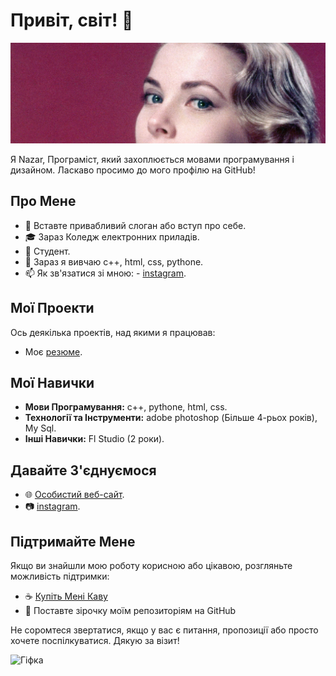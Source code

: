 # Привіт, світ! 👋
![Зображення заголовку](https://github.com/prodbysendwxve/prodbysendwxve/blob/main/hd-aspect-1499073090-gettyimages-71494788%20%D0%BA%D0%BE%D0%BF%D0%B8%D1%8F.jpg?raw=true)


Я Nazar, Програміст, який захоплюється мовами програмування і дизайном. Ласкаво просимо до мого профілю на GitHub! 

## Про Мене

- 🌟 Вставте привабливий слоган або вступ про себе.
- 🎓 Зараз Коледж електронних приладів.
- 💼 Студент. 
- 🌱 Зараз я вивчаю c++, html, css, pythone.
- 📫 Як зв'язатися зі мною: - [instagram](https://www.instagram.com/sendwave6768/).

## Мої Проекти

Ось деякілька проектів, над якими я працював:

- Моє [резюме](https://prodbysendwxve.github.io/).



## Мої Навички

- **Мови Програмування:** c++, pythone, html, css.
- **Технології та Інструменти:** adobe photoshop (Більше 4-рьох років), My Sql.
- **Інші Навички:** Fl Studio (2 роки).

## Давайте З'єднуємося

- 🌐 [Особистий веб-сайт](https://prodbysendwxve.github.io/).
- 📷 [instagram](https://www.instagram.com/sendwave6768/).

## Підтримайте Мене

Якщо ви знайшли мою роботу корисною або цікавою, розгляньте можливість підтримки:

- ☕ [Купіть Мені Каву](https://www.buymeacoffee.com/prodbysendwxve)
- 🌟 Поставте зірочку моїм репозиторіям на GitHub

Не соромтеся звертатися, якщо у вас є питання, пропозиції або просто хочете поспілкуватися. Дякую за візит!

![Гіфка](https://media1.tenor.com/m/vm14hvPpEpMAAAAd/shadow-fiend-dota2.gif)

